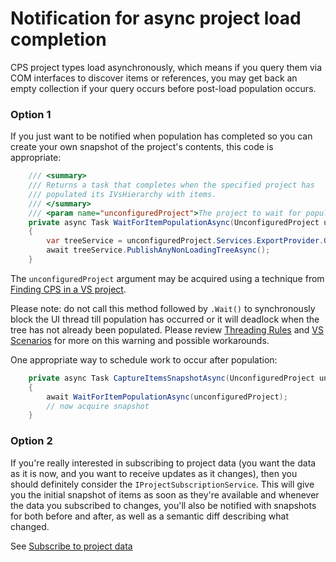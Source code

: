 Notification for async project load completion
==============================================

CPS project types load asynchronously, which means if you query them via
COM interfaces to discover items or references, you may get back an empty
collection if your query occurs before post-load population occurs. 

### Option 1

If you just want to be notified when population has completed so you can
create your own snapshot of the project's contents, this code is appropriate:

```csharp
    /// <summary>
    /// Returns a task that completes when the specified project has
    /// populated its IVsHierarchy with items.
    /// </summary>
    /// <param name="unconfiguredProject">The project to wait for population.</param>
    private async Task WaitForItemPopulationAsync(UnconfiguredProject unconfiguredProject)
    {
        var treeService = unconfiguredProject.Services.ExportProvider.GetExportedValue<IProjectTreeService>("Microsoft.VisualStudio.ProjectSystem.PhysicalProjectTreeService");
        await treeService.PublishAnyNonLoadingTreeAsync();
    }
```

The `unconfiguredProject` argument may be acquired using a technique from
[Finding CPS in a VS project](finding_CPS_in_a_VS_project.md).

Please note: do not call this method followed by `.Wait()` to synchronously
block the UI thread till population has occurred or it will deadlock
when the tree has not already been populated. Please review 
[Threading Rules](../overview/threading_rules.md) and [VS Scenarios](../overview/cookbook.md)
for more on this warning and possible workarounds.

One appropriate way to schedule work to occur after population:

```csharp
    private async Task CaptureItemsSnapshotAsync(UnconfiguredProject unconfiguredProject)
    {
        await WaitForItemPopulationAsync(unconfiguredProject);
        // now acquire snapshot
    }
```

### Option 2

If you're really interested in subscribing to project data (you want the
data as it is now, and you want to receive updates as it changes), then
you should definitely consider the `IProjectSubscriptionService`. This will
give you the initial snapshot of items as soon as they're available and
whenever the data you subscribed to changes, you'll also be notified with
snapshots for both before and after, as well as a semantic diff describing
what changed.

See [Subscribe to project data](subscribe_to_project_data.md)
